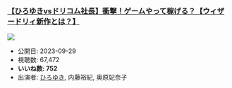 ### [【ひろゆきvsドリコム社長】衝撃！ゲームやって稼げる？【ウィザードリィ新作とは？】](https://www.youtube.com/watch?v=MUL_GI9Y4XM)
[![](https://img.youtube.com/vi/MUL_GI9Y4XM/sddefault.jpg)](https://www.youtube.com/watch?v=MUL_GI9Y4XM)
-   公開日: 2023-09-29
-   視聴数: 67,472
-   **いいね数: 752**
-   出演者: [ひろゆき](/rehacq_fan/people/ひろゆき "wikilink"), 内藤裕紀, 奥原妃奈子
